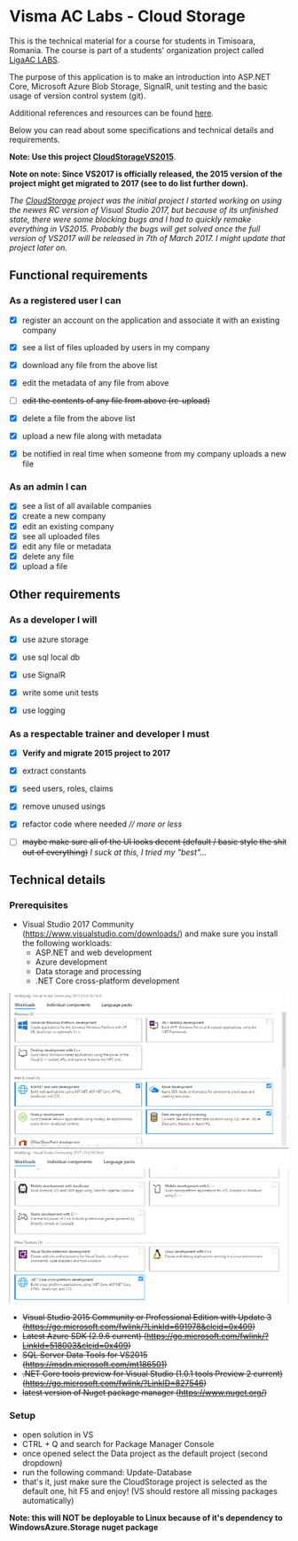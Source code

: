 ﻿# Visma AC Labs - Cloud Storage

This is the technical material for a course for students in Timisoara, Romania. The course is part of a students' organization project called [LigaAC LABS](https://labs.ligaac.ro/).

The purpose of this application is to make an introduction into ASP.NET Core, Microsoft Azure Blob Storage, SignalR, unit testing and the basic usage of version control system (git).

Additional references and resources can be found [here](/docs/References.md). 

Below you can read about some specifications and technical details and requirements.

**Note: Use this project [CloudStorageVS2015](/CloudStorageVS2015)**.

__**Note on note: Since VS2017 is officially released, the 2015 version of the project might get migrated to 2017 (see to do list further down).**__

*The [CloudStorage](/CloudStorage) project was the initial project I started working on using the newes RC version of Visual Studio 2017, but because of its unfinished state, there were some blocking bugs and I had to quickly remake everything in VS2015. Probably the bugs will get solved once the full version of VS2017 will be released in 7th of March 2017. I might update that project later on.*

## Functional requirements

### As a registered user I can
- [x] register an account on the application and associate it with an existing company
- [x] see a list of files uploaded by users in my company
- [x] download any file from the above list
- [x] edit the metadata of any file from above
- [ ] ~~edit the contents of any file from above (re-upload)~~
- [x] delete a file from the above list
- [x] upload a new file along with metadata
- [x] be notified in real time when someone from my company uploads a new file


### As an admin I can
- [x] see a list of all available companies
- [x] create a new company
- [x] edit an existing company
- [x] see all uploaded files
- [x] edit any file or metadata
- [x] delete any file 
- [x] upload a file

## Other requirements

### As a developer I will
- [x] use azure storage
- [x] use sql local db
- [x] use SignalR
- [x] write some unit tests
- [x] use logging


### As a respectable trainer and developer I must
- [x] **Verify and migrate 2015 project to 2017**
- [x] extract constants
- [x] seed users, roles, claims
- [x] remove unused usings
- [x] refactor code where needed *// more or less*
- [ ] ~~maybe make sure all of the UI looks decent (default / basic style the shit out of everything)~~ *I suck at this, I tried my "best"...*


## Technical details

### Prerequisites
- Visual Studio 2017 Community (https://www.visualstudio.com/downloads/) and make sure you install the following workloads:
  - ASP.NET and web development
  - Azure development
  - Data storage and processing
  - .NET Core cross-platform development

![Workloads part 1](/docs/images/vs1.png)
![Workloads part 2](/docs/images/vs2.png)

- ~~Visual Studio 2015 Community or Professional Edition with Update 3 (https://go.microsoft.com/fwlink/?LinkId=691978&clcid=0x409)~~
- ~~Latest Azure SDK (2.9.6 current) (https://go.microsoft.com/fwlink/?LinkId=518003&clcid=0x409)~~
- ~~SQL Server Data Tools for VS2015 (https://msdn.microsoft.com/mt186501)~~
- ~~.NET Core tools preview for Visual Studio (1.0.1 tools Preview 2 current) (https://go.microsoft.com/fwlink/?LinkID=827546)~~
- ~~latest version of Nuget package manager (https://www.nuget.org/)~~

### Setup
- open solution in VS
- CTRL + Q and search for Package Manager Console
- once opened select the Data project as the default project (second dropdown)
- run the following command: Update-Database
- that's it, just make sure the CloudStorage project is selected as the default one, hit F5 and enjoy! (VS should restore all missing packages automatically)

**Note: this will NOT be deployable to Linux because of it's dependency to WindowsAzure.Storage nuget package**